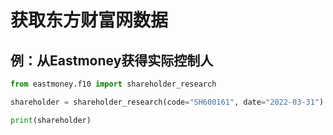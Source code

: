 # 获取东方财富网数据

## 例：从Eastmoney获得实际控制人

```python
from eastmoney.f10 import shareholder_research

shareholder = shareholder_research(code="SH600161", date="2022-03-31")

print(shareholder)
```
